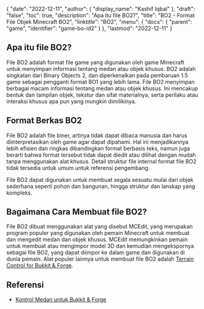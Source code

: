 {
  "date": "2022-12-11",
  "author": {
    "display_name": "Kashif Iqbal"
},
  "draft": "false",
  "toc": true,
  "description": "Apa itu file BO2?",
  "title": "BO2 - Format File Objek Minecraft BO2",
  "linktitle": "BO2",
  "menu": {
    "docs": {
      "parent": "game",
      "identifier": "game-bo-id2"
}
},
  "lastmod": "2022-12-11"
}

## Apa itu file BO2?

File BO2 adalah format file game yang digunakan oleh game Minecraft untuk menyimpan informasi tentang medan atau objek khusus. BO2 adalah singkatan dari Binary Objects 2, dan diperkenalkan pada pembaruan 1.5 game sebagai pengganti format BO1 yang lebih lama. File BO2 menyimpan berbagai macam informasi tentang medan atau objek khusus. Ini mencakup bentuk dan tampilan objek, tekstur dan sifat materialnya, serta perilaku atau interaksi khusus apa pun yang mungkin dimilikinya.

## Format Berkas BO2

File BO2 adalah file biner, artinya tidak dapat dibaca manusia dan harus diinterpretasikan oleh game agar dapat dipahami. Hal ini menjadikannya lebih efisien dan ringkas dibandingkan format berbasis teks, namun juga berarti bahwa format tersebut tidak dapat diedit atau dilihat dengan mudah tanpa menggunakan alat khusus. Detail struktur file internal format file BO2 tidak tersedia untuk umum untuk referensi pengembang.

File BO2 dapat digunakan untuk membuat segala sesuatu mulai dari objek sederhana seperti pohon dan bangunan, hingga struktur dan lanskap yang kompleks.

## Bagaimana Cara Membuat file BO2?

File BO2 dibuat menggunakan alat yang disebut MCEdit, yang merupakan program populer yang digunakan oleh pemain Minecraft untuk membuat dan mengedit medan dan objek khusus. MCEdit memungkinkan pemain untuk membuat atau mengimpor model 3D dan kemudian mengekspornya sebagai file BO2, yang dapat diimpor ke dalam game dan digunakan di dunia pemain. Alat populer lainnya untuk membuat file BO2 adalah [Terrain Control for Bukkit & Forge](https://dev.bukkit.org/projects/terrain-control).

## Referensi

 * [Kontrol Medan untuk Bukkit & Forge](https://dev.bukkit.org/projects/terrain-control)

